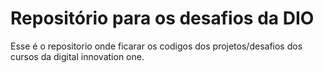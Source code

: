 # Repositório para os desafios da DIO

Esse é o repositorio onde ficarar os codigos dos projetos/desafios dos cursos da digital innovation one.
